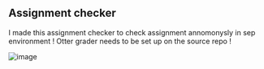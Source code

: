 ## Assignment checker 

I made this assignment checker to check assignment annomonysly in sep environment ! Otter grader needs to be set up on the source repo ! 

![image](https://github.com/user-attachments/assets/8086474c-4923-4ea6-a188-1a54ec8c3290)
